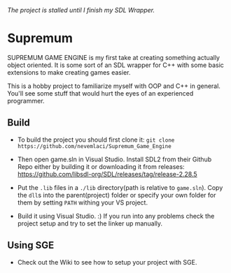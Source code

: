 *The project is stalled until I finish my SDL Wrapper.*

# Supremum

SUPREMUM GAME ENGINE is my first take at creating something actually object oriented. It is some sort of an SDL wrapper for C++ with some basic extensions to make creating games easier.

This is a hobby project to familiarize myself with OOP and C++ in general. You'll see some stuff that would hurt the eyes of an experienced programmer.

## Build
* To build the project you should first clone it: `git clone https://github.com/nevemlaci/Supremum_Game_Engine`

* Then open game.sln in Visual Studio. Install SDL2 from their Github Repo either by building it or downloading it from releases: https://github.com/libsdl-org/SDL/releases/tag/release-2.28.5

* Put the `.lib` files in a `./lib` directory(path is relative to `game.sln`). Copy the `dll`s into the parent(project) folder or specify your own folder for them by setting `PATH` withing your VS project.

* Build it using Visual Studio. :) If you run into any problems check the project setup and try to set the linker up manually.

## Using SGE

* Check out the Wiki to see how to setup your project with SGE.

